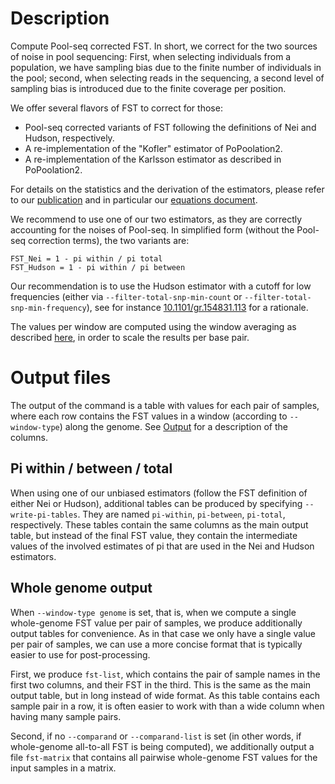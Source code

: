 # Description

Compute Pool-seq corrected FST. In short, we correct for the two sources of noise in pool sequencing: First, when selecting individuals from a population, we have sampling bias due to the finite number of individuals in the pool; second, when selecting reads in the sequencing, a second level of sampling bias is introduced due to the finite coverage per position.

We offer several flavors of FST to correct for those:

  * Pool-seq corrected variants of FST following the definitions of Nei and Hudson, respectively.
  * A re-implementation of the "Kofler" estimator of PoPoolation2.
  * A re-implementation of the Karlsson estimator as described in PoPoolation2.

For details on the statistics and the derivation of the estimators, please refer to our [publication](https://doi.org/10.1093/bioinformatics/btae508) and in particular our [equations document](https://github.com/lczech/pool-seq-pop-gen-stats).

We recommend to use one of our two estimators, as they are correctly accounting for the noises of Pool-seq. In simplified form (without the Pool-seq correction terms), the two variants are:

    FST_Nei = 1 - pi within / pi total
    FST_Hudson = 1 - pi within / pi between

Our recommendation is to use the Hudson estimator with a cutoff for low frequencies (either via `--filter-total-snp-min-count` or `--filter-total-snp-min-frequency`), see for instance [10.1101/gr.154831.113](https://doi.org/10.1101/gr.154831.113) for a rationale.
<!-- > Bhatia, G. et al. "Estimating and interpreting FST: The impact of rare variants". **Genome Research**, 2013. https://doi.org/10.1101/gr.154831.113 -->

The values per window are computed using the window averaging as described [here](../wiki/Windowing#window-averaging-policy), in order to scale the results per base pair.

<!-- we expect NaN if poolsize is 1. -->

# Output files

The output of the command is a table with values for each pair of samples, where each row contains the FST values in a window (according to `--window-type`) along the genome. See [Output](../wiki/Output) for a description of the columns.

## Pi within / between / total

When using one of our unbiased estimators (follow the FST definition of either Nei or Hudson), additional tables can be produced by specifying `--write-pi-tables`. They are named `pi-within`, `pi-between`, `pi-total`, respectively. These tables contain the same columns as the main output table, but instead of the final FST value, they contain the intermediate values of the involved estimates of pi that are used in the Nei and Hudson estimators.

## Whole genome output

When `--window-type genome` is set, that is, when we compute a single whole-genome FST value per pair of samples, we produce additionally output tables for convenience. As in that case we only have a single value per pair of samples, we can use a more concise format that is typically easier to use for post-processing.

First, we produce `fst-list`, which contains the pair of sample names in the first two columns, and their FST in the third. This is the same as the main output table, but in long instead of wide format. As this table contains each sample pair in a row, it is often easier to work with than a wide column when having many sample pairs.

Second, if no `--comparand` or `--comparand-list` is set (in other words, if whole-genome all-to-all FST is being computed), we additionally output a file `fst-matrix` that contains all pairwise whole-genome FST values for the input samples in a matrix.
